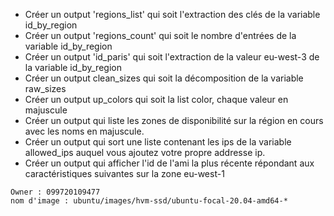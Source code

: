 * Créer un output 'regions_list' qui soit l'extraction des clés de la variable id_by_region
* Créer un output 'regions_count' qui soit le nombre d'entrées de la variable id_by_region
* Créer un output 'id_paris' qui soit l'extraction de la valeur eu-west-3 de la variable id_by_region
* Créer un output clean_sizes qui soit la décomposition de la variable raw_sizes
* Créer un output up_colors qui soit la list color, chaque valeur en majuscule
* Créer un output qui liste les zones de disponibilité sur la région en cours avec les noms en majuscule.
* Créer un output qui sort une liste contenant les ips de la variable allowed_ips auquel vous ajoutez votre propre addresse ip.
* Créer un output qui afficher l'id de l'ami la plus récente répondant aux caractéristiques suivantes sur la zone eu-west-1
```
Owner : 099720109477
nom d'image : ubuntu/images/hvm-ssd/ubuntu-focal-20.04-amd64-*

```
